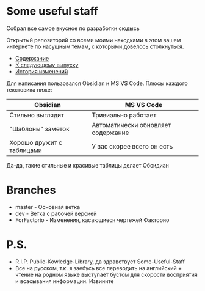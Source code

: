 # Some useful staff

Собрал все самое вкусное по разработки сюдысь

Открытый репозиторий со всеми моими находками в этом вашем интернете по насущным
темам, с которыми довелось столкнуться.

* [Содержание](TableOfContent.md)
* [К следующему выпуску](Todo.md)
* [История изменений](Changelog.md)

Для написания пользовался Obsidian и MS VS Code. Плюсы каждого текстовика ниже:

| Obsidian                  | MS VS Code                         |
| ------------------------- | ---------------------------------- |
| Стильно выглядит          | Тривиально работает                |
| "Шаблоны" заметок         | Автоматически обновляет содержание |
| Хорошо дружит с таблицами | У вас скорее всего он есть         |

Да-да, такие стильные и красивые таблицы делает Обсидиан

# Branches

* master - Основная ветка
* dev - Ветка с рабочей версией
* ForFactorio - Изменения, касающиеся чертежей Факторио

# P.S.

* R.I.P. Public-Kowledge-Library, да здравствует Some-Useful-Staff
* Все на русском, т.к. я заебусь все переводить на английский + чтение на родном языке
  выступает бустом для скорости восприятия и всасывания информации. Извините

